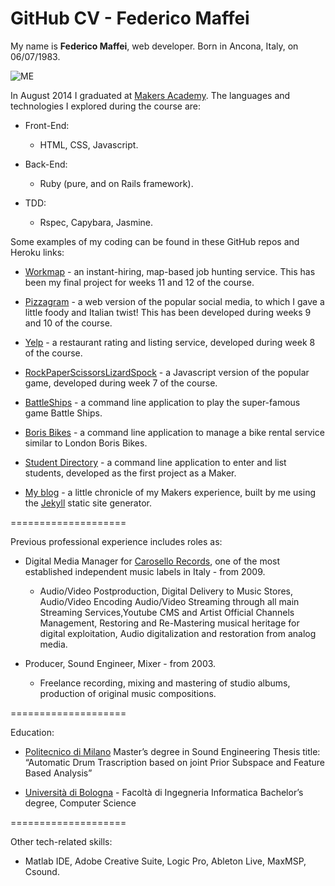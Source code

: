 GitHub CV - Federico Maffei
====================

My name is **Federico Maffei**, web developer. Born in Ancona, Italy, on 06/07/1983.

![ME](https://dl.dropboxusercontent.com/u/9315601/img/folto.png)

In August 2014 I graduated at [Makers Academy](http://www.makersacademy.com). The languages and technologies I explored during the course are:

* Front-End:

  * HTML, CSS, Javascript.

* Back-End:

  * Ruby (pure, and on Rails framework).

* TDD:

  * Rspec, Capybara, Jasmine.

Some examples of my coding can be found in these GitHub repos and Heroku links:

* [Workmap](https://github.com/federicomaffei/WorkMap) - an instant-hiring, map-based job hunting service. This has been my final project for weeks 11 and 12 of the course.

* [Pizzagram](https://github.com/federicomaffei/instagram) - a web version of the popular social media, to which I gave a little foody and Italian twist! This has been developed during weeks 9 and 10 of the course.

* [Yelp](https://github.com/federicomaffei/yelp) - a restaurant rating and listing service, developed during week 8 of the course.

* [RockPaperScissorsLizardSpock](https://github.com/federicomaffei/rockpaperscissors) - a Javascript version of the popular game, developed during week 7 of the course.

* [BattleShips](https://github.com/federicomaffei/battleships) - a command line application to play the super-famous game Battle Ships.

* [Boris Bikes](https://github.com/federicomaffei/boris_bikes) - a command line application to manage a bike rental service similar to London Boris Bikes.

* [Student Directory](https://github.com/federicomaffei/My-Student-Directory) - a command line application to enter and list students, developed as the first project as a Maker.

* [My blog](http://federicomaffei.github.io) - a little chronicle of my Makers experience, built by me using the [Jekyll](http://jekyllrb.com) static site generator.

====================

Previous professional experience includes roles as:

* Digital Media Manager for [Carosello Records](http://www.carosellorecords.com), one of the most established independent music labels in Italy - from 2009.
  * Audio/Video Postproduction, Digital Delivery to Music Stores, Audio/Video Encoding Audio/Video Streaming through all main Streaming Services,Youtube CMS and Artist Official Channels Management, Restoring and Re-Mastering musical heritage for digital exploitation, Audio digitalization and restoration from analog media.

* Producer, Sound Engineer, Mixer - from 2003.
  * Freelance recording, mixing and mastering of studio albums, production of original music compositions.

====================

Education:

* [Politecnico di Milano](http://www.polimi.it/)
Master’s degree in Sound Engineering
Thesis title: “Automatic Drum Trascription based on joint Prior Subspace and Feature Based Analysis”

* [Università di Bologna](http://www.unibo.it/) - Facoltà di Ingegneria Informatica
Bachelor’s degree, Computer Science

====================

Other tech-related skills:

* Matlab IDE, Adobe Creative Suite, Logic Pro, Ableton Live, MaxMSP, Csound.